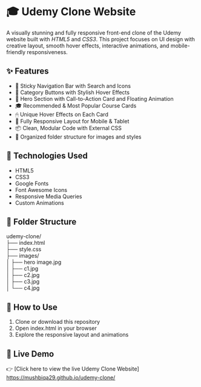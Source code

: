 # 🎓 Udemy Clone Website

A visually stunning and fully responsive front-end clone of the Udemy website built with *HTML5* and *CSS3*. This project focuses on UI design with creative layout, smooth hover effects, interactive animations, and mobile-friendly responsiveness.

## ✨ Features

- 🧭 Sticky Navigation Bar with Search and Icons  
- 🧩 Category Buttons with Stylish Hover Effects  
- 🎯 Hero Section with Call-to-Action Card and Floating Animation  
- 🎓 Recommended & Most Popular Course Cards  
- 🖱 Unique Hover Effects on Each Card  
- 🧵 Fully Responsive Layout for Mobile & Tablet  
- 📦 Clean, Modular Code with External CSS  
- 📂 Organized folder structure for images and styles

## 🚀 Technologies Used

- HTML5  
- CSS3  
- Google Fonts  
- Font Awesome Icons  
- Responsive Media Queries  
- Custom Animations

## 📁 Folder Structure

udemy-clone/  
├── index.html  
├── style.css  
├── images/  
│   ├── hero image.jpg  
│   ├── c1.jpg  
│   ├── c2.jpg  
│   ├── c3.jpg  
│   └── c4.jpg  

## 📌 How to Use

1. Clone or download this repository  
2. Open index.html in your browser  
3. Explore the responsive layout and animations

## 🔗 Live Demo

👉 [Click here to view the live Udemy Clone Website] https://mushbiqa29.github.io/udemy-clone/
